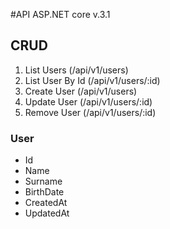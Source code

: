 #API ASP.NET core v.3.1

## CRUD
1) List Users (/api/v1/users)
2) List User By Id (/api/v1/users/:id)
3) Create User (/api/v1/users)
4) Update User (/api/v1/users/:id)
5) Remove User (/api/v1/users/:id)

### User
- Id
- Name
- Surname
- BirthDate
- CreatedAt
- UpdatedAt